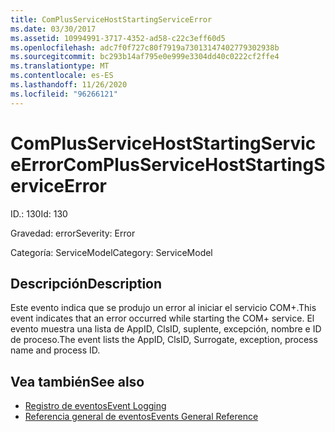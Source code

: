 ```yaml
---
title: ComPlusServiceHostStartingServiceError
ms.date: 03/30/2017
ms.assetid: 10994991-3717-4352-ad58-c22c3eff60d5
ms.openlocfilehash: adc7f0f727c80f7919a73013147402779302938b
ms.sourcegitcommit: bc293b14af795e0e999e3304dd40c0222cf2ffe4
ms.translationtype: MT
ms.contentlocale: es-ES
ms.lasthandoff: 11/26/2020
ms.locfileid: "96266121"
---
```

# <a name="complusservicehoststartingserviceerror"></a><span data-ttu-id="f1a0b-102">ComPlusServiceHostStartingServiceError</span><span class="sxs-lookup"><span data-stu-id="f1a0b-102">ComPlusServiceHostStartingServiceError</span></span>

<span data-ttu-id="f1a0b-103">ID.: 130</span><span class="sxs-lookup"><span data-stu-id="f1a0b-103">Id: 130</span></span>  
  
 <span data-ttu-id="f1a0b-104">Gravedad: error</span><span class="sxs-lookup"><span data-stu-id="f1a0b-104">Severity: Error</span></span>  
  
 <span data-ttu-id="f1a0b-105">Categoría: ServiceModel</span><span class="sxs-lookup"><span data-stu-id="f1a0b-105">Category: ServiceModel</span></span>  
  
## <a name="description"></a><span data-ttu-id="f1a0b-106">Descripción</span><span class="sxs-lookup"><span data-stu-id="f1a0b-106">Description</span></span>  

 <span data-ttu-id="f1a0b-107">Este evento indica que se produjo un error al iniciar el servicio COM+.</span><span class="sxs-lookup"><span data-stu-id="f1a0b-107">This event indicates that an error occurred while starting the COM+ service.</span></span> <span data-ttu-id="f1a0b-108">El evento muestra una lista de AppID, ClsID, suplente, excepción, nombre e ID de proceso.</span><span class="sxs-lookup"><span data-stu-id="f1a0b-108">The event lists the AppID, ClsID, Surrogate, exception, process name and process ID.</span></span>  
  
## <a name="see-also"></a><span data-ttu-id="f1a0b-109">Vea también</span><span class="sxs-lookup"><span data-stu-id="f1a0b-109">See also</span></span>

- [<span data-ttu-id="f1a0b-110">Registro de eventos</span><span class="sxs-lookup"><span data-stu-id="f1a0b-110">Event Logging</span></span>](index.md)
- [<span data-ttu-id="f1a0b-111">Referencia general de eventos</span><span class="sxs-lookup"><span data-stu-id="f1a0b-111">Events General Reference</span></span>](events-general-reference.md)
